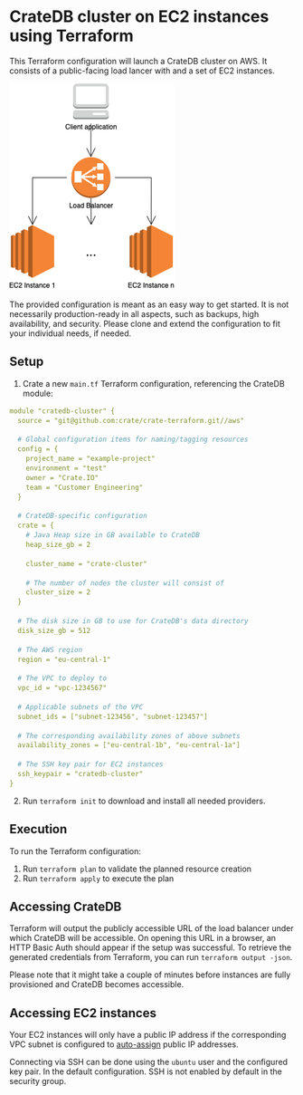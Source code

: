 # CrateDB cluster on EC2 instances using Terraform
This Terraform configuration will launch a CrateDB cluster on AWS. It consists of a public-facing load lancer with and a set of EC2 instances.

![AWS architecture](aws_architecture.png)

The provided configuration is meant as an easy way to get started. It is not necessarily production-ready in all aspects, such as backups, high availability, and security. Please clone and extend the configuration to fit your individual needs, if needed.

## Setup
1. Crate a new `main.tf` Terraform configuration, referencing the CrateDB module:

  ```yaml
  module "cratedb-cluster" {
    source = "git@github.com:crate/crate-terraform.git//aws"

    # Global configuration items for naming/tagging resources
    config = {
      project_name = "example-project"
      environment = "test"
      owner = "Crate.IO"
      team = "Customer Engineering"
    }

    # CrateDB-specific configuration
    crate = {
      # Java Heap size in GB available to CrateDB
      heap_size_gb = 2

      cluster_name = "crate-cluster"

      # The number of nodes the cluster will consist of
      cluster_size = 2
    }

    # The disk size in GB to use for CrateDB's data directory
    disk_size_gb = 512

    # The AWS region
    region = "eu-central-1"

    # The VPC to deploy to
    vpc_id = "vpc-1234567"

    # Applicable subnets of the VPC
    subnet_ids = ["subnet-123456", "subnet-123457"]

    # The corresponding availability zones of above subnets
    availability_zones = ["eu-central-1b", "eu-central-1a"]

    # The SSH key pair for EC2 instances
    ssh_keypair = "cratedb-cluster"
  }
```

2. Run `terraform init` to download and install all needed providers.

## Execution
To run the Terraform configuration:
1. Run `terraform plan` to validate the planned resource creation
2. Run `terraform apply` to execute the plan

## Accessing CrateDB
Terraform will output the publicly accessible URL of the load balancer under which CrateDB will be accessible. On opening this URL in a browser, an HTTP Basic Auth should appear if the setup was successful. To retrieve the generated credentials from Terraform, you can run `terraform output -json`.

Please note that it might take a couple of minutes before instances are fully provisioned and CrateDB becomes accessible.

## Accessing EC2 instances
Your EC2 instances will only have a public IP address if the corresponding VPC subnet is configured to [auto-assign](https://docs.aws.amazon.com/vpc/latest/userguide/vpc-ip-addressing.html) public IP addresses.

Connecting via SSH can be done using the `ubuntu` user and the configured key pair. In the default configuration. SSH is not enabled by default in the security group.
